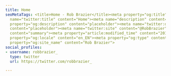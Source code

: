 ```yaml
---
title: Home
seoMetaTags: <title>Home - Rob Brazier</title><meta property="og:title" content="Home"><meta
  name="twitter:title" content="Home"><meta name="description" content="placeholder"><meta
  property="og:description" content="placeholder"><meta name="twitter:description"
  content="placeholder"><meta name="twitter:site" content="@RobBrazier"><meta name="twitter:card"
  content="summary"><meta property="article:modified_time" content="2017-12-31T15:56:04Z"><meta
  property="og:locale" content="en_EN"><meta property="og:type" content="article"><meta
  property="og:site_name" content="Rob Brazier">
social_profiles:
- username: robbrazier_
  type: twitter
  url: https://twitter.com/robbrazier_

---
```

